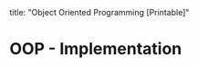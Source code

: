 <frontmatter>
title: "Object Oriented Programming [Printable]"
</frontmatter>

<link rel="stylesheet" href="{{baseUrl}}/css/textbook.css">

<div class="website-content">

<div id="main">

# OOP - Implementation

<include src="classes/print.md" />
<include src="classLevelMembers/print.md" />
<include src="associations/print.md" />
<include src="dependencies/print.md" />
<include src="composition/print.md" />
<include src="aggregation/print.md" />
<include src="associationClasses/print.md" />
<include src="inheritance/print.md" />
<include src="overriding/print.md" />
<include src="overloading/print.md" />
<include src="interfaces/print.md" />
<include src="abstractClasses/print.md" />
<include src="polymorphism/print.md" />

</div>

</div>
